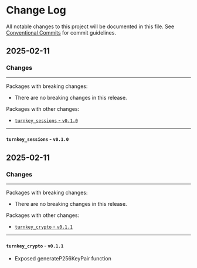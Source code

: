 # Change Log

All notable changes to this project will be documented in this file.
See [Conventional Commits](https://conventionalcommits.org) for commit guidelines.

## 2025-02-11

### Changes

---

Packages with breaking changes:

 - There are no breaking changes in this release.

Packages with other changes:

 - [`turnkey_sessions` - `v0.1.0`](#turnkey_sessions---v010)

---

#### `turnkey_sessions` - `v0.1.0`


## 2025-02-11

### Changes

---

Packages with breaking changes:

 - There are no breaking changes in this release.

Packages with other changes:

 - [`turnkey_crypto` - `v0.1.1`](#turnkey_crypto---v011)

---

#### `turnkey_crypto` - `v0.1.1`

 - Exposed generateP256KeyPair function

